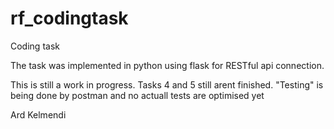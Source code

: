 # rf_codingtask
Coding task 

The task was implemented in python using flask for RESTful api connection. 

This is still a work in progress. Tasks 4 and 5 still arent finished. "Testing" is being done by postman and no actuall tests are optimised yet

Ard Kelmendi

